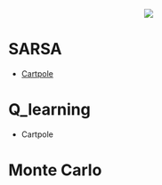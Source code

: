 <p align="center">
  <img src="https://github.com/addy1997/RL-Algorithms/blob/master/logo.jpg"/>
</p>


# SARSA
* [Cartpole](https://github.com/addy1997/RL-Algorithms/tree/master/SARSA/Cartpole)

# Q_learning

* Cartpole


# Monte Carlo 


